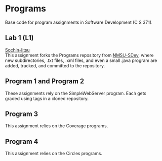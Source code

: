 # Programs
Base code for program assignments in Software Development (C S 371). 

## Lab 1 (L1)
[Sochin-Iitsu](https://github.com/Sochin-Iitsu)  
This assignment forks the Programs repository from [NMSU-SDev](https://github.com/NMSU-SDev/Programs), where new subdirectories, .txt files, .xml files, and even a small .java program are added, tracked, and committed to the repository.

## Program 1 and Program 2
These assignments rely on the SimpleWebServer program. Each gets graded using tags in a cloned repository. 

## Program 3
This assignment relies on the Coverage programs. 

## Program 4
This assignment relies on the Circles programs. 
